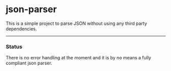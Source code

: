 # json-parser

This is a simple project to parse JSON without using any third party dependencies. 

---

### Status

There is no error handling at the moment and it is by no means a fully compliant json parser.